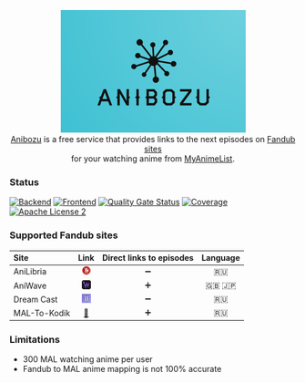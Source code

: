 <p align="center">
  <img width="325" height="215" alt="anibozu-logo" src="https://raw.githubusercontent.com/nasirov/anibozu/main/frontend/img/logo.png"> <br>
  <a href="https://anibozu.nasirov.info/">Anibozu</a> is a free service that provides links to the next episodes on 
  <a href="https://github.com/nasirov/anibozu#supported-fandub-sites">Fandub sites</a> <br>
  for your watching anime from <a href="https://myanimelist.net/">MyAnimeList</a>. <br>
</p>

### Status

[![Backend](https://github.com/nasirov/anibozu/actions/workflows/backend-on_push.yaml/badge.svg?branch=main&event=push)](https://github.com/nasirov/anibozu/actions/workflows/backend-on_push.yaml)
[![Frontend](https://github.com/nasirov/anibozu/actions/workflows/frontend-on_push.yaml/badge.svg?branch=main&event=push)](https://github.com/nasirov/anibozu/actions/workflows/frontend-on_push.yaml)
[![Quality Gate Status](https://sonarcloud.io/api/project_badges/measure?project=nasirov_anibozu&metric=alert_status)](https://sonarcloud.io/dashboard?id=nasirov_anibozu)
[![Coverage](https://sonarcloud.io/api/project_badges/measure?project=nasirov_anibozu&metric=coverage)](https://sonarcloud.io/dashboard?id=nasirov_anibozu)
[![Apache License 2](https://img.shields.io/badge/license-ASF2-blue.svg)](https://www.apache.org/licenses/LICENSE-2.0.txt)

### Supported Fandub sites

| Site                                       |                                         Link                                          | Direct links to episodes | Language  |
|:-------------------------------------------|:-------------------------------------------------------------------------------------:|:------------------------:|:---------:|
| AniLibria                                  |       [![aniLibria](/images/favicons/aniLibria.png)](https://www.anilibria.tv/)       |    :heavy_minus_sign:    |   :ru:    |
| AniWave                                    |            [![aniWave](/images/favicons/aniWave.png)](https://aniwave.to/)            |    :heavy_plus_sign:     | :uk: :jp: |
| Dream Cast                                 |       [![dreamCast](/images/favicons/dreamCast.png)](https://dreamerscast.com/)       |    :heavy_minus_sign:    |   :ru:    |
| MAL-To-Kodik                               |           [:link:](https://github.com/mal-to-kodik/mal-to-kodik.github.io)            |    :heavy_plus_sign:     |   :ru:    |

### Limitations

- 300 MAL watching anime per user
- Fandub to MAL anime mapping is not 100% accurate